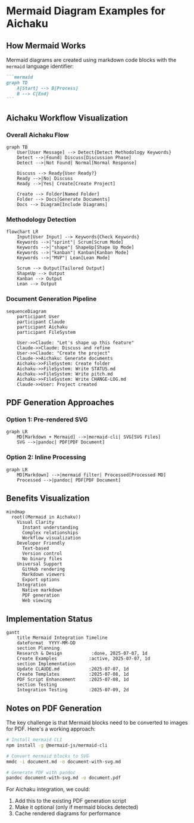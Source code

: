 # Mermaid Diagram Examples for Aichaku

## How Mermaid Works

Mermaid diagrams are created using markdown code blocks with the `mermaid`
language identifier:

````markdown
```mermaid
graph TD
    A[Start] --> B[Process]
    B --> C[End]
```
````

## Aichaku Workflow Visualization

### Overall Aichaku Flow

```mermaid
graph TB
    User[User Message] --> Detect{Detect Methodology Keywords}
    Detect -->|Found| Discuss[Discussion Phase]
    Detect -->|Not Found| Normal[Normal Response]
    
    Discuss --> Ready{User Ready?}
    Ready -->|No| Discuss
    Ready -->|Yes| Create[Create Project]
    
    Create --> Folder[Named Folder]
    Folder --> Docs[Generate Documents]
    Docs --> Diagram[Include Diagrams]
```

### Methodology Detection

```mermaid
flowchart LR
    Input[User Input] --> Keywords{Check Keywords}
    Keywords -->|"sprint"| Scrum[Scrum Mode]
    Keywords -->|"shape"| ShapeUp[Shape Up Mode]
    Keywords -->|"kanban"| Kanban[Kanban Mode]
    Keywords -->|"MVP"| Lean[Lean Mode]
    
    Scrum --> Output[Tailored Output]
    ShapeUp --> Output
    Kanban --> Output
    Lean --> Output
```

### Document Generation Pipeline

```mermaid
sequenceDiagram
    participant User
    participant Claude
    participant Aichaku
    participant FileSystem
    
    User->>Claude: "Let's shape up this feature"
    Claude->>Claude: Discuss and refine
    User->>Claude: "Create the project"
    Claude->>Aichaku: Generate documents
    Aichaku->>FileSystem: Create folder
    Aichaku->>FileSystem: Write STATUS.md
    Aichaku->>FileSystem: Write pitch.md
    Aichaku->>FileSystem: Write CHANGE-LOG.md
    Claude->>User: Project created
```

## PDF Generation Approaches

### Option 1: Pre-rendered SVG

```mermaid
graph LR
    MD[Markdown + Mermaid] -->|mermaid-cli| SVG[SVG Files]
    SVG -->|pandoc| PDF[PDF Document]
```

### Option 2: Inline Processing

```mermaid
graph LR
    MD[Markdown] -->|mermaid filter| Processed[Processed MD]
    Processed -->|pandoc| PDF[PDF Document]
```

## Benefits Visualization

```mermaid
mindmap
  root((Mermaid in Aichaku))
    Visual Clarity
      Instant understanding
      Complex relationships
      Workflow visualization
    Developer Friendly
      Text-based
      Version control
      No binary files
    Universal Support
      GitHub rendering
      Markdown viewers
      Export options
    Integration
      Native markdown
      PDF generation
      Web viewing
```

## Implementation Status

```mermaid
gantt
    title Mermaid Integration Timeline
    dateFormat  YYYY-MM-DD
    section Planning
    Research & Design           :done, 2025-07-07, 1d
    Create Examples            :active, 2025-07-07, 1d
    section Implementation
    Update CLAUDE.md           :2025-07-07, 1d
    Create Templates           :2025-07-08, 1d
    PDF Script Enhancement     :2025-07-08, 1d
    section Testing
    Integration Testing        :2025-07-09, 2d
```

## Notes on PDF Generation

The key challenge is that Mermaid blocks need to be converted to images for PDF.
Here's a working approach:

```bash
# Install mermaid CLI
npm install -g @mermaid-js/mermaid-cli

# Convert mermaid blocks to SVG
mmdc -i document.md -o document-with-svg.md

# Generate PDF with pandoc
pandoc document-with-svg.md -o document.pdf
```

For Aichaku integration, we could:

1. Add this to the existing PDF generation script
2. Make it optional (only if mermaid blocks detected)
3. Cache rendered diagrams for performance
